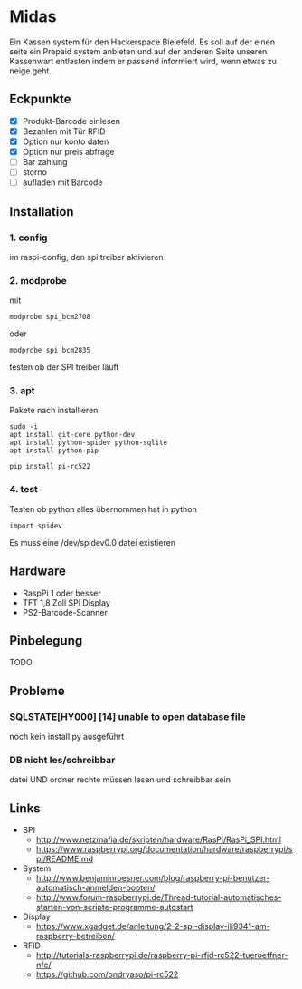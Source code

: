 # Midas
Ein Kassen system für den Hackerspace Bielefeld. Es soll auf der einen seite ein Prepaid system anbieten und auf der anderen Seite unseren Kassenwart entlasten indem er passend informiert wird, wenn etwas zu neige geht.

## Eckpunkte
- [x] Produkt-Barcode einlesen
- [x] Bezahlen mit Tür RFID
- [x] Option nur konto daten
- [x] Option nur preis abfrage
- [ ] Bar zahlung
- [ ] storno
- [ ] aufladen mit Barcode

## Installation
### 1. config
im raspi-config, den spi treiber aktivieren
### 2. modprobe
mit 
```
modprobe spi_bcm2708
```
oder
```
modprobe spi_bcm2835
```
testen ob der SPI treiber läuft
### 3. apt	
Pakete nach installieren
```
sudo -i
apt install git-core python-dev
apt install python-spidev python-sqlite
apt install python-pip

pip install pi-rc522
```
### 4. test
Testen ob python alles übernommen hat in python
```
import spidev
```

Es muss eine /dev/spidev0.0 datei existieren

## Hardware
* RaspPi 1 oder besser
* TFT 1,8 Zoll SPI Display
* PS2-Barcode-Scanner

## Pinbelegung
TODO
## Probleme
### SQLSTATE[HY000] [14] unable to open database file
noch kein install.py ausgeführt

### DB nicht les/schreibbar
datei UND ordner rechte müssen lesen und schreibbar sein

## Links
* SPI
  * http://www.netzmafia.de/skripten/hardware/RasPi/RasPi_SPI.html
  * https://www.raspberrypi.org/documentation/hardware/raspberrypi/spi/README.md
* System
  * http://www.benjaminroesner.com/blog/raspberry-pi-benutzer-automatisch-anmelden-booten/
  * http://www.forum-raspberrypi.de/Thread-tutorial-automatisches-starten-von-scripte-programme-autostart
* Display
  * https://www.xgadget.de/anleitung/2-2-spi-display-ili9341-am-raspberry-betreiben/
* RFID
  * http://tutorials-raspberrypi.de/raspberry-pi-rfid-rc522-tueroeffner-nfc/
  * https://github.com/ondryaso/pi-rc522
